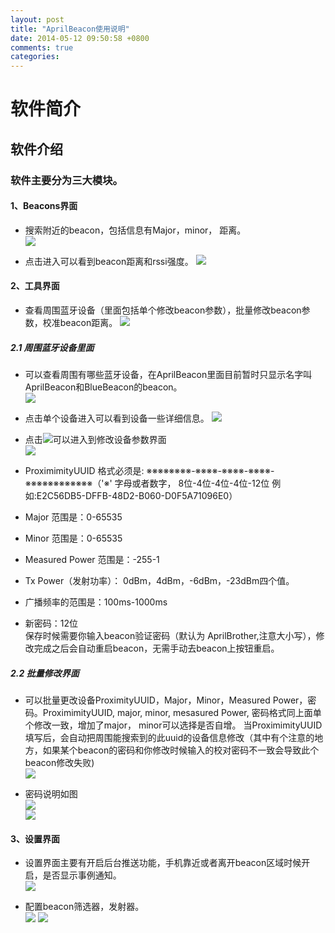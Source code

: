 ```yaml
---
layout: post
title: "AprilBeacon使用说明"
date: 2014-05-12 09:50:58 +0800
comments: true
categories: 
---
```


# 软件简介
## 软件介绍
### 软件主要分为三大模块。 
#### 1、Beacons界面
- 搜索附近的beacon，包括信息有Major，minor， 距离。  
![](http://www.markss.cn/images/AprilBeacon/beacons.png) 
 
- 点击进入可以看到beacon距离和rssi强度。
![](http://www.markss.cn/images/AprilBeacon/beacon-range.png)

#### 2、工具界面
- 查看周围蓝牙设备（里面包括单个修改beacon参数），批量修改beacon参数，校准beacon距离。
![](http://www.markss.cn/images/AprilBeacon/tools.png)  
 
##### 2.1 周围蓝牙设备里面  
- 可以查看周围有哪些蓝牙设备，在AprilBeacon里面目前暂时只显示名字叫AprilBeacon和BlueBeacon的beacon。  
![](http://www.markss.cn/images/AprilBeacon/tools-devices.png)  
 
- 点击单个设备进入可以看到设备一些详细信息。 
![](http://www.markss.cn/images/AprilBeacon/devices-detail.png)  
 
- 点击![](http://www.markss.cn/images/AprilBeacon/device-modified-button.png)可以进入到修改设备参数界面  
![](http://www.markss.cn/images/AprilBeacon/tools-device-modifiy.png)  
- ProximimityUUID 格式必须是: ※※※※※※※※-※※※※-※※※※-※※※※-※※※※※※※※※※※※（'※' 字母或者数字， 8位-4位-4位-4位-12位 例如:E2C56DB5-DFFB-48D2-B060-D0F5A71096E0）
- Major 范围是：0-65535
- Minor 范围是：0-65535
- Measured Power 范围是：-255-1
- Tx Power（发射功率）： 0dBm，4dBm，-6dBm，-23dBm四个值。
- 广播频率的范围是：100ms-1000ms
- 新密码：12位  
保存时候需要你输入beacon验证密码（默认为 AprilBrother,注意大小写），修改完成之后会自动重启beacon，无需手动去beacon上按钮重启。

##### 2.2 批量修改界面
- 可以批量更改设备ProximityUUID，Major，Minor，Measured Power，密码。ProximimityUUID, major, minor, mesasured Power, 密码格式同上面单个修改一致，增加了major， minor可以选择是否自增。 当ProximimityUUID填写后，会自动把周围能搜索到的此uuid的设备信息修改（其中有个注意的地方，如果某个beacon的密码和你修改时候输入的校对密码不一致会导致此个beacon修改失败)  
![](http://www.markss.cn/images/AprilBeacon/tools-configure.png)  
 
- 密码说明如图  
![](http://www.markss.cn/images/AprilBeacon/new-password.png)   
![](http://www.markss.cn/images/AprilBeacon/confirm-password.png)
 
    
#### 3、设置界面
- 设置界面主要有开启后台推送功能，手机靠近或者离开beacon区域时候开启，是否显示事例通知。  
![](http://www.markss.cn/images/AprilBeacon/setting.png)  

- 配置beacon筛选器，发射器。  
![](http://www.markss.cn/images/AprilBeacon/transmitters.png)
![](http://www.markss.cn/images/AprilBeacon/new-transmitters.png)

  
